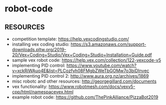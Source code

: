 # robot-code
## RESOURCES
* competition template: https://help.vexcodingstudio.com/
* installing vex coding studio: https://s3.amazonaws.com/support-downloads.pltw.org/2019-20/Vex+Coding+Studio/Vex+Coding+Studio+Installation+Guide.pdf
* sample vex robot code: https://help.vex.com/collection/122-vexcode-v5
* implementing PID control: https://www.youtube.com/watch?v=xckRiWAuo4E&list=PLCozfyh08FMgbZWeTbGOMw7o3biDlnvec
* implementing PID control 2: http://www.aura.org.nz/archives/1869
* misc robotc and other resources: http://georgegillard.com/documents
* vex functionality: https://www.robotmesh.com/docs/vexv5-cpp/html/namespacevex.html
* example robot code: https://github.com/ThePinkAlliance/PizzaBot2019
